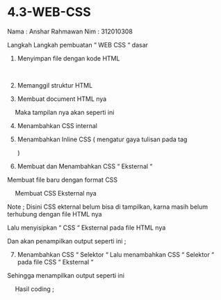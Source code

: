 # 4.3-WEB-CSS

Nama 		: Anshar Rahmawan
Nim 		: 312010308

Langkah Langkah pembuatan “ WEB CSS “ dasar 

1.	Menyimpan file dengan kode HTML

 
 

2.	Memanggil struktur HTML

 

3.	Membuat document HTML nya

 

 
Maka tampilan nya akan seperti ini

 

4.	Menambahkan CSS internal

 

 

5.	Menambahkan Inline CSS ( mengatur gaya tulisan pada tag <p> )

 

 

6.	Membuat dan Menambahkan CSS “ Eksternal “

Membuat file baru dengan format CSS

 

 
Membuat CSS Eksternal nya 

 
Note ;
Disini CSS ekternal belum bisa di tampilkan, karna masih belum terhubung dengan file HTML nya

Lalu menyisipkan “ CSS “ Eksternal pada file HTML  nya 

 

Dan akan penampilkan output seperti ini ;

 

 
7.	Menambahkan CSS “ Selektor “
Lalu menambahkan CSS “ Selektor “ pada file CSS “ Eksternal “

 

Sehingga menampilkan output seperti ini

 




 
Hasil coding ;

 

 

 



















